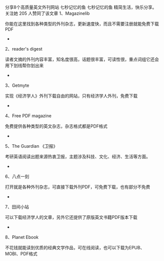 分享8个高质量英文外刊网站
七秒记忆的鱼
七秒记忆的鱼
精简生活，快乐分享。
​关注她
205 人赞同了该文章
1、Magazinelib

你能在这里找到各种类型的外刊杂志，更新速度快，而且不需要注册就能免费下载PDF

-

2、reader's digest

读者文摘的外刊内容丰富，知名度很高，话题很丰富，可读性很，重点词组它还会用下划线帮你划出来

-

3、Getmyte

实现《经济学人》外刊下载自由的网站，只有经济学人外刊，免费下载

-

4、Free PDF magazine

免费提供各种类型的英文杂志，杂志格式都是PDF格式

-

5、The Guardian 《卫报》

考研英语阅读出题来源热衷卫报，主题涉及科技、文化、经济、生活等方面。

-

6、八点一刻

打开就是各种外刊杂志，可直接下载外刊PDF，可免费下载，也有部分不免费

-

7、田间小站

可以下载经济学人的文章，另外它还提供了原版英文书籍PDF版本下载

-

8、Planet Ebook

不花钱就能读到优质的经典文学作品，可在线阅读，也可以下载为EPUB、MOBI、PDF格式
